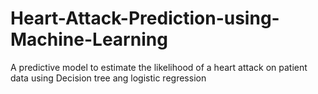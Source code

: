 # Heart-Attack-Prediction-using-Machine-Learning
A predictive model to estimate the likelihood of a heart attack on patient data using Decision tree ang logistic regression
